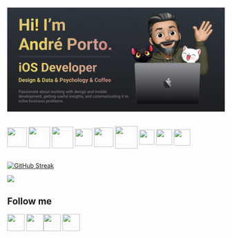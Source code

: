 [![Andre Porto Banner](./README.png)](https://andreporto.vercel.app)

<div style="display: inline_block"><br>
  <img align="center" height="45" width="45" pointer-events="none" src="https://andreporto.vercel.app/assets/icons/apple.svg" target="_blank">
  <img align="center" height="50" width="50" src="https://andreporto.vercel.app/assets/icons/ios.svg" target="_blank">
  <img align="center" height="50" width="50" src="https://andreporto.vercel.app/assets/icons/macos.svg" target="_blank">
  <img align="center" height="40" width="40" src="https://cdn.jsdelivr.net/gh/devicons/devicon/icons/swift/swift-original.svg">
  <img align="center" height=45" width=45" src="https://cdn.jsdelivr.net/gh/devicons/devicon/icons/xcode/xcode-original.svg">
  <img align="center" height="52" width="52" src="https://cdn.jsdelivr.net/gh/devicons/devicon/icons/firebase/firebase-plain.svg">
  <img align="center" height="35" width="35" src="https://andreporto.vercel.app/assets/icons/cocoapods.svg" target="_blank">
  <img align="center" height="37" width="37" src="https://cdn.jsdelivr.net/gh/devicons/devicon/icons/figma/figma-original.svg">
  <img align="center" height="38" width="38" src="https://cdn.jsdelivr.net/gh/devicons/devicon/icons/git/git-original.svg">
</div>
<br>

[![GitHub Streak](https://streak-stats.demolab.com/?user=andremporto&theme=dark)](https://git.io/streak-stats)

<img src="https://github-readme-stats.vercel.app/api/top-langs/?username=andremporto&layout=compact&langs_count=7&theme=dark"/>

## Follow me

<div>
    <a href="https://www.linkedin.com/in/andremporto/" target="_blank"><img align="center" height="40" width="40" src="https://andreporto.vercel.app/assets/icons/linkedin.svg" target="_blank"></a>
    <a href="https://www.instagram.com/andreporto.78" target="_blank"><img align="center" height="40" width="40" src="https://andreporto.vercel.app/assets/icons/instagram.svg" target="_blank"></a><a href="https://twitter.com/andremporto" target="_blank"><img align="center" height="40" width="40" src="https://andreporto.vercel.app/assets/icons/twitter.svg" target="_blank"></a>
    <a href="mailto:andreporto@me.com" target="_blank"><img align="center" height="40" width="40" src="https://andreporto.vercel.app/assets/icons/mail.svg" target="_blank"></a>
</div>
